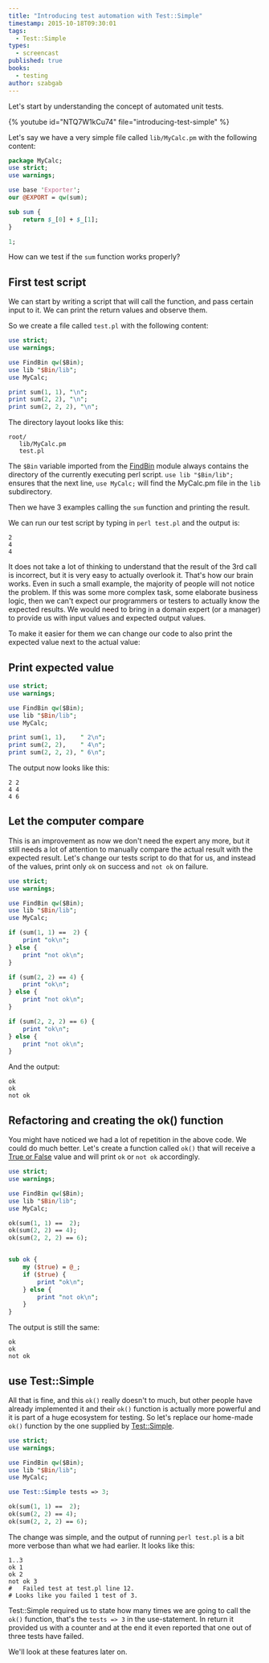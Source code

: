 ```yaml
---
title: "Introducing test automation with Test::Simple"
timestamp: 2015-10-18T09:30:01
tags:
  - Test::Simple
types:
  - screencast
published: true
books:
  - testing
author: szabgab
---
```



Let's start by understanding the concept of automated unit tests. 


{% youtube id="NTQ7W1kCu74" file="introducing-test-simple" %}

Let's say we have a very simple file called `lib/MyCalc.pm` with the following content:

```perl
package MyCalc;
use strict;
use warnings;

use base 'Exporter';
our @EXPORT = qw(sum);

sub sum {
    return $_[0] + $_[1];
}

1;
```

How can we test if the `sum` function works properly?

## First test script

We can start by writing a script that will call the function, and pass certain input to it. We can print the return values
and observe them.

So we create a file called `test.pl` with the following content:

```perl
use strict;
use warnings;

use FindBin qw($Bin);
use lib "$Bin/lib";
use MyCalc;

print sum(1, 1), "\n";
print sum(2, 2), "\n";
print sum(2, 2, 2), "\n";
```

The directory layout looks like this:

```
root/
   lib/MyCalc.pm
   test.pl
```

The `$Bin` variable imported from the [FindBin](https://metacpan.org/pod/FindBin) module always contains the
directory of the currently executing perl script. `use lib "$Bin/lib";` ensures that the next line, `use MyCalc;`
will find the MyCalc.pm file in the `lib` subdirectory.

Then we have 3 examples calling the `sum` function and printing the result.

We can run our test script by typing in `perl test.pl` and the output is:

```
2
4
4
```

It does not take a lot of thinking to understand that the result of the 3rd call is incorrect, but it is very easy to actually overlook it.
That's how our brain works. Even in such a small example, the majority of people will not notice the problem. If this was some more complex
task, some elaborate business logic, then we can't expect our programmers or testers to actually know the expected results.
We would need to bring in a domain expert (or a manager) to provide us with input values and expected output values.

To make it easier for them we can change our code to also print the expected value next to the actual value:

## Print expected value

```perl
use strict;
use warnings;

use FindBin qw($Bin);
use lib "$Bin/lib";
use MyCalc;

print sum(1, 1),    " 2\n";
print sum(2, 2),    " 4\n";
print sum(2, 2, 2), " 6\n";
```

The output now looks like this:

```
2 2
4 4
4 6
```

## Let the computer compare

This is an improvement as now we don't need the expert any more, but it still needs a lot of attention to manually compare
the actual result with the expected result. Let's change our tests script to do that for us, and instead of the values,
print only `ok` on success and `not ok` on failure.

```perl
use strict;
use warnings;

use FindBin qw($Bin);
use lib "$Bin/lib";
use MyCalc;

if (sum(1, 1) ==  2) {
    print "ok\n";
} else {
    print "not ok\n";
}

if (sum(2, 2) == 4) {
    print "ok\n";
} else {
    print "not ok\n";
}

if (sum(2, 2, 2) == 6) {
    print "ok\n";
} else {
    print "not ok\n";
}
```

And the output:

```
ok
ok
not ok
```

## Refactoring and creating the ok() function

You might have noticed we had a lot of repetition in the above code. We could do much better.
Let's create a function called `ok()` that will receive a
[True or False](/boolean-values-in-perl) value and will print `ok` or `not ok` accordingly.

```perl
use strict;
use warnings;

use FindBin qw($Bin);
use lib "$Bin/lib";
use MyCalc;

ok(sum(1, 1) ==  2);
ok(sum(2, 2) == 4);
ok(sum(2, 2, 2) == 6);


sub ok {
    my ($true) = @_;
    if ($true) {
        print "ok\n";
    } else {
        print "not ok\n";
    }
}
```

The output is still the same:

```
ok
ok
not ok
```

## use Test::Simple

All that is fine, and this `ok()` really doesn't to much, but other people have already implemented it
and their `ok()` function is actually more powerful and it is part of a huge ecosystem for testing.
So let's replace our home-made `ok()` function by the one supplied by [Test::Simple](https://metacpan.org/pod/Test::Simple).

```perl
use strict;
use warnings;

use FindBin qw($Bin);
use lib "$Bin/lib";
use MyCalc;

use Test::Simple tests => 3;

ok(sum(1, 1) ==  2);
ok(sum(2, 2) == 4);
ok(sum(2, 2, 2) == 6);
```

The change was simple,  and the output of running `perl test.pl` is a bit more
verbose than what we had earlier. It looks like this:

```
1..3
ok 1
ok 2
not ok 3
#   Failed test at test.pl line 12.
# Looks like you failed 1 test of 3.
```

Test::Simple required us to state how many times we are going to call the `ok()` function,
that's the `tests => 3` in the use-statement.
In return it provided us with a counter and at the end it even reported that one out of three tests have failed.

We'll look at these features later on.

